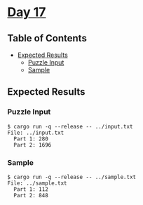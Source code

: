 # [Day 17](https://adventofcode.com/2020/day/17)

## Table of Contents

- [Expected Results](#expected-results)
  - [Puzzle Input](#puzzle-input)
  - [Sample](#sample)

## Expected Results

### Puzzle Input

```console
$ cargo run -q --release -- ../input.txt
File: ../input.txt
  Part 1: 280
  Part 2: 1696
```

### Sample

```console
$ cargo run -q --release -- ../sample.txt
File: ../sample.txt
  Part 1: 112
  Part 2: 848
```
